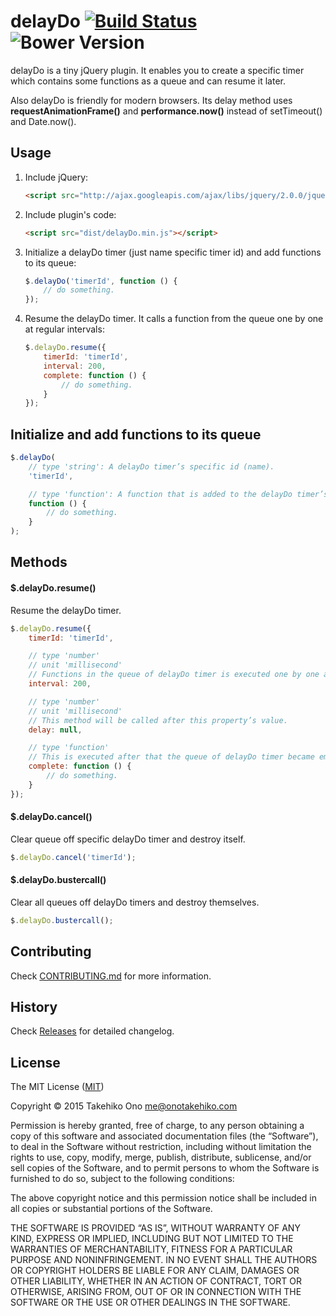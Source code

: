 # delayDo [![Build Status](https://secure.travis-ci.org/onopko/delayDo.svg?branch=master)](https://travis-ci.org/onopko/delayDo) ![Bower Version](https://badge.fury.io/bo/delay-do.svg)

delayDo is a tiny jQuery plugin. It enables you to create a specific timer which contains some functions as a queue and can resume it later.

Also delayDo is friendly for modern browsers. Its delay method uses __requestAnimationFrame()__ and __performance.now()__ instead of setTimeout() and Date.now().

## Usage

1. Include jQuery:

	```html
	<script src="http://ajax.googleapis.com/ajax/libs/jquery/2.0.0/jquery.min.js"></script>
	```

2. Include plugin's code:

	```html
	<script src="dist/delayDo.min.js"></script>
	```

3. Initialize a delayDo timer (just name specific timer id) and add functions to its queue:

	```javascript
	$.delayDo('timerId', function () {
		// do something.
	});
	```

4. Resume the delayDo timer. It calls a function from the queue one by one at regular intervals:

	```javascript
	$.delayDo.resume({
		timerId: 'timerId',
		interval: 200,
		complete: function () {
			// do something.
		}
	});
	```

## Initialize and add functions to its queue

```javascript
$.delayDo(
	// type 'string': A delayDo timer’s specific id (name).
	'timerId',

	// type 'function': A function that is added to the delayDo timer’s queue.
	function () {
		// do something.
	}
);
```

## Methods

#### $.delayDo.resume()

Resume the delayDo timer.

```javascript
$.delayDo.resume({
	timerId: 'timerId',

	// type 'number'
	// unit 'millisecond'
	// Functions in the queue of delayDo timer is executed one by one at this interval.
	interval: 200,

	// type 'number'
	// unit 'millisecond'
	// This method will be called after this property’s value.
	delay: null,

	// type 'function'
	// This is executed after that the queue of delayDo timer became empty.
	complete: function () {
		// do something.
	}
});
```

#### $.delayDo.cancel()

Clear queue off specific delayDo timer and destroy itself.

```javascript
$.delayDo.cancel('timerId');
```

#### $.delayDo.bustercall()

Clear all queues off delayDo timers and destroy themselves.

```javascript
$.delayDo.bustercall();
```

## Contributing

Check [CONTRIBUTING.md](https://github.com/onopko/delayDo/blob/master/CONTRIBUTING.md) for more information.

## History

Check [Releases](https://github.com/onopko/delayDo/releases) for detailed changelog.

## License

The MIT License ([MIT](http://www.opensource.org/licenses/mit-license.php))

Copyright © 2015 Takehiko Ono <me@onotakehiko.com>

Permission is hereby granted, free of charge, to any person obtaining a copy of this software and associated documentation files (the “Software”), to deal in the Software without restriction, including without limitation the rights to use, copy, modify, merge, publish, distribute, sublicense, and/or sell copies of the Software, and to permit persons to whom the Software is furnished to do so, subject to the following conditions:

The above copyright notice and this permission notice shall be included in all copies or substantial portions of the Software.

THE SOFTWARE IS PROVIDED “AS IS”, WITHOUT WARRANTY OF ANY KIND, EXPRESS OR IMPLIED, INCLUDING BUT NOT LIMITED TO THE WARRANTIES OF MERCHANTABILITY, FITNESS FOR A PARTICULAR PURPOSE AND NONINFRINGEMENT. IN NO EVENT SHALL THE AUTHORS OR COPYRIGHT HOLDERS BE LIABLE FOR ANY CLAIM, DAMAGES OR OTHER LIABILITY, WHETHER IN AN ACTION OF CONTRACT, TORT OR OTHERWISE, ARISING FROM, OUT OF OR IN CONNECTION WITH THE SOFTWARE OR THE USE OR OTHER DEALINGS IN THE SOFTWARE.
